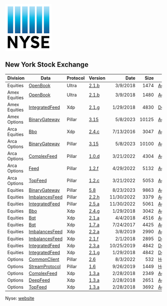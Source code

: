 [![Nyse](https://github.com/Open-Markets-Initiative/Directory/blob/main/Organizations/Nyse/Images/Logo.png)](https://www.nyse.com)


## New York Stock Exchange

| Division | Data | Protocol | Version | Date | Size | [Status][Omi.Glossary.Status] | [Testing][Omi.Glossary.Testing] | Specification |
| --- | --- | --- | --- | ---: | ---: | --- | --- | --- |
|  Equities | [OpenBook][Nyse.Equities.OpenBook.Ultra.v2.1.b.Dissector] | Ultra | [2.1.b][Nyse.Equities.OpenBook.Ultra.v2.1.b.Dissector] | 3/9/2018 | 1474 | [Active][Omi.Glossary.Status.Active] | [Verified][Omi.Glossary.Testing.Verified] | [url][Nyse.Equities.OpenBook.Ultra.v2.1.b.Url] - [pdf][Nyse.Equities.OpenBook.Ultra.v2.1.b.Pdf] |
| Amex Equities | [OpenBook][Nyse.Amex.Equities.OpenBook.Ultra.v2.1.b.Dissector] | Ultra | [2.1.b][Nyse.Amex.Equities.OpenBook.Ultra.v2.1.b.Dissector] | 3/9/2018 | 1480 | [Active][Omi.Glossary.Status.Active] | [Verified][Omi.Glossary.Testing.Verified] | [url][Nyse.Amex.Equities.OpenBook.Ultra.v2.1.b.Url] - [pdf][Nyse.Amex.Equities.OpenBook.Ultra.v2.1.b.Pdf] |
| Amex Equities | [IntegratedFeed][Nyse.Amex.Equities.IntegratedFeed.Xdp.v2.1.g.Dissector] | Xdp | [2.1.g][Nyse.Amex.Equities.IntegratedFeed.Xdp.v2.1.g.Dissector] | 1/29/2018 | 4830 | [Deprecated][Omi.Glossary.Status.Deprecated] | [Verified][Omi.Glossary.Testing.Verified] | [url][Nyse.Amex.Equities.IntegratedFeed.Xdp.v2.1.g.Url] - [pdf][Nyse.Amex.Equities.IntegratedFeed.Xdp.v2.1.g.Pdf] |
| Amex Options | [BinaryGateway][Nyse.Amex.Options.BinaryGateway.Pillar.v3.15.Dissector] | Pillar | [3.15][Nyse.Amex.Options.BinaryGateway.Pillar.v3.15.Dissector] | 5/8/2023 | 10125 | [Active][Omi.Glossary.Status.Active] | [Beta][Omi.Glossary.Testing.Beta] | [url][Nyse.Amex.Options.BinaryGateway.Pillar.v3.15.Url] - [pdf][Nyse.Amex.Options.BinaryGateway.Pillar.v3.15.Pdf] |
| Arca Equities | [Bbo][Nyse.Arca.Equities.Bbo.Xdp.v2.4.c.Dissector] | Xdp | [2.4.c][Nyse.Arca.Equities.Bbo.Xdp.v2.4.c.Dissector] | 7/13/2016 | 3047 | [Active][Omi.Glossary.Status.Active] | [Verified][Omi.Glossary.Testing.Verified] | [url][Nyse.Arca.Equities.Bbo.Xdp.v2.4.c.Url] - [pdf][Nyse.Arca.Equities.Bbo.Xdp.v2.4.c.Pdf] |
| Arca Options | [BinaryGateway][Nyse.Arca.Options.BinaryGateway.Pillar.v3.15.Dissector] | Pillar | [3.15][Nyse.Arca.Options.BinaryGateway.Pillar.v3.15.Dissector] | 5/8/2023 | 10100 | [Active][Omi.Glossary.Status.Active] | [Beta][Omi.Glossary.Testing.Beta] | [url][Nyse.Arca.Options.BinaryGateway.Pillar.v3.15.Url] - [pdf][Nyse.Arca.Options.BinaryGateway.Pillar.v3.15.Pdf] |
| Arca Options | [ComplexFeed][Nyse.Arca.Options.ComplexFeed.Pillar.v1.0.d.Dissector] | Pillar | [1.0.d][Nyse.Arca.Options.ComplexFeed.Pillar.v1.0.d.Dissector] | 3/21/2022 | 4304 | [Active][Omi.Glossary.Status.Active] | [Untested][Omi.Glossary.Testing.Untested] | [url][Nyse.Arca.Options.ComplexFeed.Pillar.v1.0.d.Url] - [pdf][Nyse.Arca.Options.ComplexFeed.Pillar.v1.0.d.Pdf] |
| Arca Options | [Feed][Nyse.Arca.Options.Feed.Pillar.v1.2.f.Dissector] | Pillar | [1.2.f][Nyse.Arca.Options.Feed.Pillar.v1.2.f.Dissector] | 4/29/2022 | 5132 | [Active][Omi.Glossary.Status.Active] | [Verified][Omi.Glossary.Testing.Verified] | [url][Nyse.Arca.Options.Feed.Pillar.v1.2.f.Url] - [pdf][Nyse.Arca.Options.Feed.Pillar.v1.2.f.Pdf] |
| Arca Options | [TopFeed][Nyse.Arca.Options.TopFeed.Pillar.v1.2.c.Dissector] | Pillar | [1.2.c][Nyse.Arca.Options.TopFeed.Pillar.v1.2.c.Dissector] | 3/21/2022 | 5053 | [Active][Omi.Glossary.Status.Active] | [Verified][Omi.Glossary.Testing.Verified] | [url][Nyse.Arca.Options.TopFeed.Pillar.v1.2.c.Url] - [pdf][Nyse.Arca.Options.TopFeed.Pillar.v1.2.c.Pdf] |
| Equities | [BinaryGateway][Nyse.Equities.BinaryGateway.Pillar.v5.8.Dissector] | Pillar | [5.8][Nyse.Equities.BinaryGateway.Pillar.v5.8.Dissector] | 8/23/2023 | 9863 | [Active][Omi.Glossary.Status.Active] | [Beta][Omi.Glossary.Testing.Beta] | [url][Nyse.Equities.BinaryGateway.Pillar.v5.8.Url] - [pdf][Nyse.Equities.BinaryGateway.Pillar.v5.8.Pdf] |
| Equities | [ImbalancesFeed][Nyse.Equities.ImbalancesFeed.Pillar.v2.2.h.Dissector] | Pillar | [2.2.h][Nyse.Equities.ImbalancesFeed.Pillar.v2.2.h.Dissector] | 11/30/2022 | 3379 | [Active][Omi.Glossary.Status.Active] | [Verified][Omi.Glossary.Testing.Verified] | [url][Nyse.Equities.ImbalancesFeed.Pillar.v2.2.h.Url] - [pdf][Nyse.Equities.ImbalancesFeed.Pillar.v2.2.h.Pdf] |
| Equities | [IntegratedFeed][Nyse.Equities.IntegratedFeed.Pillar.v2.5.a.Dissector] | Pillar | [2.5.a][Nyse.Equities.IntegratedFeed.Pillar.v2.5.a.Dissector] | 11/30/2022 | 5061 | [Active][Omi.Glossary.Status.Active] | [Verified][Omi.Glossary.Testing.Verified] | [url][Nyse.Equities.IntegratedFeed.Pillar.v2.5.a.Url] - [pdf][Nyse.Equities.IntegratedFeed.Pillar.v2.5.a.Pdf] |
| Equities | [Bbo][Nyse.Equities.Bbo.Xdp.v2.4.g.Dissector] | Xdp | [2.4.g][Nyse.Equities.Bbo.Xdp.v2.4.g.Dissector] | 1/29/2018 | 3042 | [Active][Omi.Glossary.Status.Active] | [Verified][Omi.Glossary.Testing.Verified] | [url][Nyse.Equities.Bbo.Xdp.v2.4.g.Url] - [pdf][Nyse.Equities.Bbo.Xdp.v2.4.g.Pdf] |
| Equities | [Bqt][Nyse.Equities.Bqt.Xdp.v2.1.a.Dissector] | Xdp | [2.1.a][Nyse.Equities.Bqt.Xdp.v2.1.a.Dissector] | 4/4/2018 | 4516 | [Active][Omi.Glossary.Status.Active] | [Untested][Omi.Glossary.Testing.Untested] | [url][Nyse.Equities.Bqt.Xdp.v2.1.a.Url] - [pdf][Nyse.Equities.Bqt.Xdp.v2.1.a.Pdf] |
| Equities | [Bqt][Nyse.Equities.Bqt.Xdp.v1.7.a.Dissector] | Xdp | [1.7.a][Nyse.Equities.Bqt.Xdp.v1.7.a.Dissector] | 7/24/2017 | 4425 | [Active][Omi.Glossary.Status.Active] | [Verified][Omi.Glossary.Testing.Verified] | [url][Nyse.Equities.Bqt.Xdp.v1.7.a.Url] - [pdf][Nyse.Equities.Bqt.Xdp.v1.7.a.Pdf] |
| Equities | [ImbalancesFeed][Nyse.Equities.ImbalancesFeed.Xdp.v2.2.a.Dissector] | Xdp | [2.2.a][Nyse.Equities.ImbalancesFeed.Xdp.v2.2.a.Dissector] | 3/8/2019 | 2990 | [Active][Omi.Glossary.Status.Active] | [Verified][Omi.Glossary.Testing.Verified] | [url][Nyse.Equities.ImbalancesFeed.Xdp.v2.2.a.Url] - [pdf][Nyse.Equities.ImbalancesFeed.Xdp.v2.2.a.Pdf] |
| Equities | [ImbalancesFeed][Nyse.Equities.ImbalancesFeed.Xdp.v2.1.f.Dissector] | Xdp | [2.1.f][Nyse.Equities.ImbalancesFeed.Xdp.v2.1.f.Dissector] | 2/1/2018 | 2895 | [Deprecated][Omi.Glossary.Status.Deprecated] | [Verified][Omi.Glossary.Testing.Verified] | [url][Nyse.Equities.ImbalancesFeed.Xdp.v2.1.f.Url] - [pdf][Nyse.Equities.ImbalancesFeed.Xdp.v2.1.f.Pdf] |
| Equities | [IntegratedFeed][Nyse.Equities.IntegratedFeed.Xdp.v2.3.a.Dissector] | Xdp | [2.3.a][Nyse.Equities.IntegratedFeed.Xdp.v2.3.a.Dissector] | 10/25/2019 | 4842 | [Deprecated][Omi.Glossary.Status.Deprecated] | [Verified][Omi.Glossary.Testing.Verified] | [url][Nyse.Equities.IntegratedFeed.Xdp.v2.3.a.Url] - [pdf][Nyse.Equities.IntegratedFeed.Xdp.v2.3.a.Pdf] |
| Equities | [IntegratedFeed][Nyse.Equities.IntegratedFeed.Xdp.v2.1.g.Dissector] | Xdp | [2.1.g][Nyse.Equities.IntegratedFeed.Xdp.v2.1.g.Dissector] | 1/29/2018 | 4842 | [Deprecated][Omi.Glossary.Status.Deprecated] | [Verified][Omi.Glossary.Testing.Verified] | [url][Nyse.Equities.IntegratedFeed.Xdp.v2.1.g.Url] - [pdf][Nyse.Equities.IntegratedFeed.Xdp.v2.1.g.Pdf] |
| Options | [CommonClient][Nyse.Options.CommonClient.Pillar.v2.6.Dissector] | Pillar | [2.6][Nyse.Options.CommonClient.Pillar.v2.6.Dissector] | 8/3/2022 | 532 | [Header][Omi.Glossary.Status.Header] | [Verified][Omi.Glossary.Testing.Verified] | [url][Nyse.Options.CommonClient.Pillar.v2.6.Url] - [pdf][Nyse.Options.CommonClient.Pillar.v2.6.Pdf] |
| Options | [StreamProtocol][Nyse.Options.StreamProtocol.Pillar.v1.6.Dissector] | Pillar | [1.6][Nyse.Options.StreamProtocol.Pillar.v1.6.Dissector] | 9/26/2019 | 1449 | [Header][Omi.Glossary.Status.Header] | [Verified][Omi.Glossary.Testing.Verified] | [url][Nyse.Options.StreamProtocol.Pillar.v1.6.Url] - [pdf][Nyse.Options.StreamProtocol.Pillar.v1.6.Pdf] |
| Options | [ComplexFeed][Nyse.Options.ComplexFeed.Xdp.v1.3.a.Dissector] | Xdp | [1.3.a][Nyse.Options.ComplexFeed.Xdp.v1.3.a.Dissector] | 2/28/2018 | 2349 | [Active][Omi.Glossary.Status.Active] | [Verified][Omi.Glossary.Testing.Verified] | [url][Nyse.Options.ComplexFeed.Xdp.v1.3.a.Url] - [pdf][Nyse.Options.ComplexFeed.Xdp.v1.3.a.Pdf] |
| Options | [DeepFeed][Nyse.Options.DeepFeed.Xdp.v1.3.a.Dissector] | Xdp | [1.3.a][Nyse.Options.DeepFeed.Xdp.v1.3.a.Dissector] | 2/28/2018 | 2651 | [Active][Omi.Glossary.Status.Active] | [Untested][Omi.Glossary.Testing.Untested] | [url][Nyse.Options.DeepFeed.Xdp.v1.3.a.Url] - [pdf][Nyse.Options.DeepFeed.Xdp.v1.3.a.Pdf] |
| Options | [TopFeed][Nyse.Options.TopFeed.Xdp.v1.3.a.Dissector] | Xdp | [1.3.a][Nyse.Options.TopFeed.Xdp.v1.3.a.Dissector] | 2/28/2018 | 3692 | [Active][Omi.Glossary.Status.Active] | [Untested][Omi.Glossary.Testing.Untested] | [url][Nyse.Options.TopFeed.Xdp.v1.3.a.Url] - [pdf][Nyse.Options.TopFeed.Xdp.v1.3.a.Pdf] |


Nyse: [website](https://www.nyse.com "Go to New York Stock Exchange")


[Omi.Glossary.Status]: https://github.com/Open-Markets-Initiative/Directory/blob/main/Glossary/Status.md "Protocol Deployment Status"
[Omi.Glossary.Status.Active]: https://github.com/Open-Markets-Initiative/Directory/blob/main/Glossary/Status.md "Deployment Status: Protocol is in active production"
[Omi.Glossary.Status.Deprecated]: https://github.com/Open-Markets-Initiative/Directory/blob/main/Glossary/Status.md "Deployment Status: Protocol is no longer in active use"
[Omi.Glossary.Status.Future]: https://github.com/Open-Markets-Initiative/Directory/blob/main/Glossary/Status.md "Deployment Status: Protocol is not yet deployed to an active production environment"
[Omi.Glossary.Status.Unknown]: https://github.com/Open-Markets-Initiative/Directory/blob/main/Glossary/Status.md "Deployment Status: Protocol deployment status is unknown"
[Omi.Glossary.Status.Header]: https://github.com/Open-Markets-Initiative/Directory/blob/main/Glossary/Status.md "Deployment Status: Header only protocol provided for debugging"
[Omi.Glossary.Testing]: https://github.com/Open-Markets-Initiative/Directory/blob/main/Glossary/Testing.md "Protocol Testing Status"
[Omi.Glossary.Testing.Verified]: https://github.com/Open-Markets-Initiative/Directory/blob/main/Glossary/Testing.md "Testing Status: Protocol has been tested on live data"
[Omi.Glossary.Testing.Incomplete]: https://github.com/Open-Markets-Initiative/Directory/blob/main/Glossary/Testing.md "Testing Status: Protocol has been tested on live data but contains known issues"
[Omi.Glossary.Testing.Beta]: https://github.com/Open-Markets-Initiative/Directory/blob/main/Glossary/Testing.md "Testing Status: Protocol has not been tested and structure is speculative"
[Omi.Glossary.Testing.Untested]: https://github.com/Open-Markets-Initiative/Directory/blob/main/Glossary/Testing.md "Testing Status: Protocol has not been tested on live data"

[Nyse.Amex.Equities.OpenBook.Ultra.v2.1.b.Dissector]: https://github.com/Open-Markets-Initiative/wireshark-lua/blob/main/Nyse/Nyse.Amex.Equities.OpenBook.Ultra.v2.1.b.Script.Dissector.lua "Nyse Amex Equities OpenBook Ultra v2.1.b Wireshark Dissector"
[Nyse.Amex.Equities.OpenBook.Ultra.v2.1.b.Url]: https://www.nyse.com/market-data/real-time/openbook-ultra "New York Stock Exchange 2.1.b Url"
[Nyse.Amex.Equities.OpenBook.Ultra.v2.1.b.Pdf]: https://github.com/Open-Markets-Initiative/Directory/blob/main/Organizations/Nyse/Specifications/Nyse.Amex.Equities.OpenBook.Ultra.v2.1.b.pdf "New York Stock Exchange 2.1.b Pdf"
[Nyse.Equities.OpenBook.Ultra.v2.1.b.Dissector]: https://github.com/Open-Markets-Initiative/wireshark-lua/blob/main/Nyse/Nyse.Equities.OpenBook.Ultra.v2.1.b.Script.Dissector.lua "Nyse Equities OpenBook Ultra v2.1.b Wireshark Dissector"
[Nyse.Equities.OpenBook.Ultra.v2.1.b.Url]: https://www.nyse.com/market-data/real-time/openbook-ultra "New York Stock Exchange 2.1.b Url"
[Nyse.Equities.OpenBook.Ultra.v2.1.b.Pdf]: https://github.com/Open-Markets-Initiative/Directory/blob/main/Organizations/Nyse/Specifications/Nyse.Amex.Equities.OpenBook.Ultra.v2.1.b.pdf "New York Stock Exchange 2.1.b Pdf"
[Nyse.Arca.Equities.Bbo.Xdp.v2.4.c.Dissector]: https://github.com/Open-Markets-Initiative/wireshark-lua/blob/main/Nyse/Nyse.Arca.Equities.Bbo.Xdp.v2.4.c.Script.Dissector.lua "Nyse Arca Equities Bbo Xdp v2.4.c Wireshark Dissector"
[Nyse.Arca.Equities.Bbo.Xdp.v2.4.c.Url]: https://www.nyse.com/publicdocs/nyse/data/XDP_BBO_Client_Specification_V2.4c.pdf "New York Stock Exchange 2.4.c Url"
[Nyse.Arca.Equities.Bbo.Xdp.v2.4.c.Pdf]: https://github.com/Open-Markets-Initiative/Directory/blob/main/Organizations/Nyse/Specifications/Nyse.Client.Bbo.Xdp.v2.4.c.pdf "New York Stock Exchange 2.4.c Pdf"
[Nyse.Equities.Bbo.Xdp.v2.4.g.Dissector]: https://github.com/Open-Markets-Initiative/wireshark-lua/blob/main/Nyse/Nyse.Equities.Bbo.Xdp.v2.4.g.Script.Dissector.lua "Nyse Equities Bbo Xdp v2.4.g Wireshark Dissector"
[Nyse.Equities.Bbo.Xdp.v2.4.g.Url]: https://www.nyse.com/publicdocs/nyse/data/XDP_BBO_Client_Specification_V2.4c.pdf "New York Stock Exchange 2.4.g Url"
[Nyse.Equities.Bbo.Xdp.v2.4.g.Pdf]: https://github.com/Open-Markets-Initiative/Directory/blob/main/Organizations/Nyse/Specifications/Nyse.Equities.Bbo.Xdp.v2.4.c.pdf "New York Stock Exchange 2.4.g Pdf"
[Nyse.Equities.Bqt.Xdp.v1.7.a.Dissector]: https://github.com/Open-Markets-Initiative/wireshark-lua/blob/main/Nyse/Nyse.Equities.Bqt.Xdp.v1.7.a.Script.Dissector.lua "Nyse Equities Bqt Xdp v1.7.a Wireshark Dissector"
[Nyse.Equities.Bqt.Xdp.v1.7.a.Url]: https://www.nyse.com/publicdocs/nyse/data/NYSE_BQT_Client_Specification.pdf "New York Stock Exchange 1.7.a Url"
[Nyse.Equities.Bqt.Xdp.v1.7.a.Pdf]: https://github.com/Open-Markets-Initiative/Directory/blob/main/Organizations/Nyse/Specifications/Nyse.Equities.Bqt.Xdp.v1.7.a.pdf "New York Stock Exchange 1.7.a Pdf"
[Nyse.Equities.Bqt.Xdp.v2.1.a.Dissector]: https://github.com/Open-Markets-Initiative/wireshark-lua/blob/main/Nyse/Nyse.Equities.Bqt.Xdp.v2.1.a.Script.Dissector.lua "Nyse Equities Bqt Xdp v2.1.a Wireshark Dissector"
[Nyse.Equities.Bqt.Xdp.v2.1.a.Url]: https://www.nyse.com/publicdocs/nyse/data/NYSE_BQT_Client_Specification.pdf "New York Stock Exchange 2.1.a Url"
[Nyse.Equities.Bqt.Xdp.v2.1.a.Pdf]: https://github.com/Open-Markets-Initiative/Directory/blob/main/Organizations/Nyse/Specifications/Nyse.Equities.Bqt.Xdp.v2.1.a.pdf "New York Stock Exchange 2.1.a Pdf"
[Nyse.Equities.ImbalancesFeed.Xdp.v2.1.f.Dissector]: https://github.com/Open-Markets-Initiative/wireshark-lua/blob/main/Nyse/Nyse.Equities.ImbalancesFeed.Xdp.v2.1.f.Script.Dissector.lua "Nyse Equities ImbalancesFeed Xdp v2.1.f Wireshark Dissector"
[Nyse.Equities.ImbalancesFeed.Xdp.v2.1.f.Url]: https://www.nyse.com/publicdocs/nyse/data/XDP_Imbalances_Feed_Client_Specification_v2.1f.pdf "New York Stock Exchange 2.1.f Url"
[Nyse.Equities.ImbalancesFeed.Xdp.v2.1.f.Pdf]: https://github.com/Open-Markets-Initiative/Directory/blob/main/Organizations/Nyse/Specifications/Nyse.Equities.ImbalancesFeed.Xdp.v2.1.f.pdf "New York Stock Exchange 2.1.f Pdf"
[Nyse.Equities.ImbalancesFeed.Xdp.v2.2.a.Dissector]: https://github.com/Open-Markets-Initiative/wireshark-lua/blob/main/Nyse/Nyse.Equities.ImbalancesFeed.Xdp.v2.2.a.Script.Dissector.lua "Nyse Equities ImbalancesFeed Xdp v2.2.a Wireshark Dissector"
[Nyse.Equities.ImbalancesFeed.Xdp.v2.2.a.Url]: https://www.nyse.com/publicdocs/nyse/data/XDP_Imbalances_Feed_Client_Specification_v2.2a.pdf "New York Stock Exchange 2.2.a Url"
[Nyse.Equities.ImbalancesFeed.Xdp.v2.2.a.Pdf]: https://github.com/Open-Markets-Initiative/Directory/blob/main/Organizations/Nyse/Specifications/Nyse.Equities.ImbalancesFeed.Xdp.v2.2.a.pdf "New York Stock Exchange 2.2.a Pdf"
[Nyse.Equities.ImbalancesFeed.Pillar.v2.2.h.Dissector]: https://github.com/Open-Markets-Initiative/wireshark-lua/blob/main/Nyse/Nyse.Equities.ImbalancesFeed.Pillar.v2.2.h.Script.Dissector.lua "Nyse Equities ImbalancesFeed Pillar v2.2.h Wireshark Dissector"
[Nyse.Equities.ImbalancesFeed.Pillar.v2.2.h.Url]: https://www.nyse.com/market-data/real-time/imbalances "New York Stock Exchange 2.2.h Url"
[Nyse.Equities.ImbalancesFeed.Pillar.v2.2.h.Pdf]: https://github.com/Open-Markets-Initiative/Directory/blob/main/Organizations/Nyse/Specifications/Nyse.Equities.ImbalancesFeed.Pillar.v2.2.h.pdf "New York Stock Exchange 2.2.h Pdf"
[Nyse.Equities.IntegratedFeed.Xdp.v2.1.g.Dissector]: https://github.com/Open-Markets-Initiative/wireshark-lua/blob/main/Nyse/Nyse.Equities.IntegratedFeed.Xdp.v2.1.g.Script.Dissector.lua "Nyse Equities IntegratedFeed Xdp v2.1.g Wireshark Dissector"
[Nyse.Equities.IntegratedFeed.Xdp.v2.1.g.Url]: https://www.nyse.com/market-data/real-time/integrated-feed "New York Stock Exchange 2.1.g Url"
[Nyse.Equities.IntegratedFeed.Xdp.v2.1.g.Pdf]: https://github.com/Open-Markets-Initiative/Directory/blob/main/Organizations/Nyse/Specifications/Nyse.Equities.ImbalancesFeed.Xdp.v2.1.g.pdf "New York Stock Exchange 2.1.g Pdf"
[Nyse.Amex.Equities.IntegratedFeed.Xdp.v2.1.g.Dissector]: https://github.com/Open-Markets-Initiative/wireshark-lua/blob/main/Nyse/Nyse.Amex.Equities.IntegratedFeed.Xdp.v2.1.g.Script.Dissector.lua "Nyse Amex Equities IntegratedFeed Xdp v2.1.g Wireshark Dissector"
[Nyse.Amex.Equities.IntegratedFeed.Xdp.v2.1.g.Url]: https://www.nyse.com/market-data/real-time/integrated-feed "New York Stock Exchange 2.1.g Url"
[Nyse.Amex.Equities.IntegratedFeed.Xdp.v2.1.g.Pdf]: https://github.com/Open-Markets-Initiative/Directory/blob/main/Organizations/Nyse/Specifications/Nyse.Equities.ImbalancesFeed.Xdp.v2.1.g.pdf "New York Stock Exchange 2.1.g Pdf"
[Nyse.Equities.IntegratedFeed.Xdp.v2.3.a.Dissector]: https://github.com/Open-Markets-Initiative/wireshark-lua/blob/main/Nyse/Nyse.Equities.IntegratedFeed.Xdp.v2.3.a.Script.Dissector.lua "Nyse Equities IntegratedFeed Xdp v2.3.a Wireshark Dissector"
[Nyse.Equities.IntegratedFeed.Xdp.v2.3.a.Url]: https://www.nyse.com/market-data/real-time/integrated-feed "New York Stock Exchange 2.3.a Url"
[Nyse.Equities.IntegratedFeed.Xdp.v2.3.a.Pdf]: https://github.com/Open-Markets-Initiative/Directory/blob/main/Organizations/Nyse/Specifications/Nyse.Equities.ImbalancesFeed.Xdp.v2.3.a.pdf "New York Stock Exchange 2.3.a Pdf"
[Nyse.Equities.IntegratedFeed.Pillar.v2.5.a.Dissector]: https://github.com/Open-Markets-Initiative/wireshark-lua/blob/main/Nyse/Nyse.Equities.IntegratedFeed.Pillar.v2.5.a.Script.Dissector.lua "Nyse Equities IntegratedFeed Pillar v2.5.a Wireshark Dissector"
[Nyse.Equities.IntegratedFeed.Pillar.v2.5.a.Url]: https://www.nyse.com/market-data/real-time/integrated-feed "New York Stock Exchange 2.5.a Url"
[Nyse.Equities.IntegratedFeed.Pillar.v2.5.a.Pdf]: https://github.com/Open-Markets-Initiative/Directory/blob/main/Organizations/Nyse/Specifications/Nyse.Equities.ImbalancesFeed.Pillar.v2.5.a.pdf "New York Stock Exchange 2.5.a Pdf"
[Nyse.Equities.BinaryGateway.Pillar.v5.8.Dissector]: https://github.com/Open-Markets-Initiative/wireshark-lua/blob/main/Nyse/Nyse.Equities.BinaryGateway.Pillar.v5.8.Script.Dissector.lua "Nyse Equities BinaryGateway Pillar v5.8 Wireshark Dissector"
[Nyse.Equities.BinaryGateway.Pillar.v5.8.Url]: https://www.nyse.com/connectivity/specs "New York Stock Exchange 5.8 Url"
[Nyse.Equities.BinaryGateway.Pillar.v5.8.Pdf]: https://github.com/Open-Markets-Initiative/Directory/blob/main/Organizations/Nyse/Specifications/Nyse.Equities.BinaryGateway.Pillar.v5.8.pdf "New York Stock Exchange 5.8 Pdf"
[Nyse.Options.ComplexFeed.Xdp.v1.3.a.Dissector]: https://github.com/Open-Markets-Initiative/wireshark-lua/blob/main/Nyse/Nyse.Options.ComplexFeed.Xdp.v1.3.a.Script.Dissector.lua "Nyse Options ComplexFeed Xdp v1.3.a Wireshark Dissector"
[Nyse.Options.ComplexFeed.Xdp.v1.3.a.Url]: https://www.nyse.com/market-data/real-time/options-complex-feed "New York Stock Exchange 1.3.a Url"
[Nyse.Options.ComplexFeed.Xdp.v1.3.a.Pdf]: https://github.com/Open-Markets-Initiative/Directory/blob/main/Organizations/Nyse/Specifications/Nyse.Options.Client.Xdp.v1.3.a.pdf "New York Stock Exchange 1.3.a Pdf"
[Nyse.Options.DeepFeed.Xdp.v1.3.a.Dissector]: https://github.com/Open-Markets-Initiative/wireshark-lua/blob/main/Nyse/Nyse.Options.DeepFeed.Xdp.v1.3.a.Script.Dissector.lua "Nyse Options DeepFeed Xdp v1.3.a Wireshark Dissector"
[Nyse.Options.DeepFeed.Xdp.v1.3.a.Url]: https://www.nyse.com/market-data/real-time/options-deep-feed "New York Stock Exchange 1.3.a Url"
[Nyse.Options.DeepFeed.Xdp.v1.3.a.Pdf]: https://github.com/Open-Markets-Initiative/Directory/blob/main/Organizations/Nyse/Specifications/Nyse.Options.Client.Xdp.v1.3.a.pdf "New York Stock Exchange 1.3.a Pdf"
[Nyse.Options.TopFeed.Xdp.v1.3.a.Dissector]: https://github.com/Open-Markets-Initiative/wireshark-lua/blob/main/Nyse/Nyse.Options.TopFeed.Xdp.v1.3.a.Script.Dissector.lua "Nyse Options TopFeed Xdp v1.3.a Wireshark Dissector"
[Nyse.Options.TopFeed.Xdp.v1.3.a.Url]: https://www.nyse.com/market-data/real-time/options-top-feed "New York Stock Exchange 1.3.a Url"
[Nyse.Options.TopFeed.Xdp.v1.3.a.Pdf]: https://github.com/Open-Markets-Initiative/Directory/blob/main/Organizations/Nyse/Specifications/Nyse.Options.Client.Xdp.v1.3.a.pdf "New York Stock Exchange 1.3.a Pdf"
[Nyse.Amex.Options.BinaryGateway.Pillar.v3.15.Dissector]: https://github.com/Open-Markets-Initiative/wireshark-lua/blob/main/Nyse/Nyse.Amex.Options.BinaryGateway.Pillar.v3.15.Script.Dissector.lua "Nyse Amex Options BinaryGateway Pillar v3.15 Wireshark Dissector"
[Nyse.Amex.Options.BinaryGateway.Pillar.v3.15.Url]: https://www.nyse.com/connectivity/specs "New York Stock Exchange 3.15 Url"
[Nyse.Amex.Options.BinaryGateway.Pillar.v3.15.Pdf]: https://github.com/Open-Markets-Initiative/Directory/blob/main/Organizations/Nyse/Specifications/Nyse.Options.BinaryGateway.Pillar.v3.15.pdf "New York Stock Exchange 3.15 Pdf"
[Nyse.Arca.Options.TopFeed.Pillar.v1.2.c.Dissector]: https://github.com/Open-Markets-Initiative/wireshark-lua/blob/main/Nyse/Nyse.Arca.Options.TopFeed.Pillar.v1.2.c.Script.Dissector.lua "Nyse Arca Options TopFeed Pillar v1.2.c Wireshark Dissector"
[Nyse.Arca.Options.TopFeed.Pillar.v1.2.c.Url]: https://www.nyse.com/market-data/real-time/options-top-feed "New York Stock Exchange 1.2.c Url"
[Nyse.Arca.Options.TopFeed.Pillar.v1.2.c.Pdf]: https://github.com/Open-Markets-Initiative/Directory/blob/main/Organizations/Nyse/Specifications/Nyse.Options.TopFeed.Pillar.v1.2.c.pdf "New York Stock Exchange 1.2.c Pdf"
[Nyse.Arca.Options.ComplexFeed.Pillar.v1.0.d.Dissector]: https://github.com/Open-Markets-Initiative/wireshark-lua/blob/main/Nyse/Nyse.Arca.Options.ComplexFeed.Pillar.v1.0.d.Script.Dissector.lua "Nyse Arca Options ComplexFeed Pillar v1.0.d Wireshark Dissector"
[Nyse.Arca.Options.ComplexFeed.Pillar.v1.0.d.Url]: https://www.nyse.com/market-data/real-time/options-complex-feed "New York Stock Exchange 1.0.d Url"
[Nyse.Arca.Options.ComplexFeed.Pillar.v1.0.d.Pdf]: https://github.com/Open-Markets-Initiative/Directory/blob/main/Organizations/Nyse/Specifications/Nyse.Options.ComplexFeed.Pillar.v1.0.d.pdf "New York Stock Exchange 1.0.d Pdf"
[Nyse.Arca.Options.Feed.Pillar.v1.2.f.Dissector]: https://github.com/Open-Markets-Initiative/wireshark-lua/blob/main/Nyse/Nyse.Arca.Options.Feed.Pillar.v1.2.f.Script.Dissector.lua "Nyse Arca Options Feed Pillar v1.2.f Wireshark Dissector"
[Nyse.Arca.Options.Feed.Pillar.v1.2.f.Url]: https://www.nyse.com/market-data/real-time/options-deep-feed "New York Stock Exchange 1.2.f Url"
[Nyse.Arca.Options.Feed.Pillar.v1.2.f.Pdf]: https://github.com/Open-Markets-Initiative/Directory/blob/main/Organizations/Nyse/Specifications/Nyse.Options.DeepFeed.Pillar.v1.2.f.pdf "New York Stock Exchange 1.2.f Pdf"
[Nyse.Arca.Options.BinaryGateway.Pillar.v3.15.Dissector]: https://github.com/Open-Markets-Initiative/wireshark-lua/blob/main/Nyse/Nyse.Arca.Options.BinaryGateway.Pillar.v3.15.Script.Dissector.lua "Nyse Arca Options BinaryGateway Pillar v3.15 Wireshark Dissector"
[Nyse.Arca.Options.BinaryGateway.Pillar.v3.15.Url]: https://www.nyse.com/connectivity/specs "New York Stock Exchange 3.15 Url"
[Nyse.Arca.Options.BinaryGateway.Pillar.v3.15.Pdf]: https://github.com/Open-Markets-Initiative/Directory/blob/main/Organizations/Nyse/Specifications/Nyse.Options.BinaryGateway.Pillar.v3.15.pdf "New York Stock Exchange 3.15 Pdf"
[Nyse.Options.CommonClient.Pillar.v2.6.Dissector]: https://github.com/Open-Markets-Initiative/wireshark-lua/blob/main/Nyse/Nyse.Options.CommonClient.Pillar.v2.6.Script.Dissector.lua "Nyse Options CommonClient Pillar v2.6 Wireshark Dissector"
[Nyse.Options.CommonClient.Pillar.v2.6.Url]: https://www.nyse.com/market-data/real-time "New York Stock Exchange 2.6 Url"
[Nyse.Options.CommonClient.Pillar.v2.6.Pdf]: https://github.com/Open-Markets-Initiative/Directory/blob/main/Organizations/Nyse/Specifications/Nyse.Options.CommonClient.v2.6.pdf "New York Stock Exchange 2.6 Pdf"
[Nyse.Options.StreamProtocol.Pillar.v1.6.Dissector]: https://github.com/Open-Markets-Initiative/wireshark-lua/blob/main/Nyse/Nyse.Options.StreamProtocol.Pillar.v1.6.Script.Dissector.lua "Nyse Options StreamProtocol Pillar v1.6 Wireshark Dissector"
[Nyse.Options.StreamProtocol.Pillar.v1.6.Url]: https://www.nyse.com/connectivity/specs "New York Stock Exchange 1.6 Url"
[Nyse.Options.StreamProtocol.Pillar.v1.6.Pdf]: https://github.com/Open-Markets-Initiative/Directory/blob/main/Organizations/Nyse/Specifications/Nyse.StreamProtocol.Pillar.v1.6.pdf "New York Stock Exchange 1.6 Pdf"
